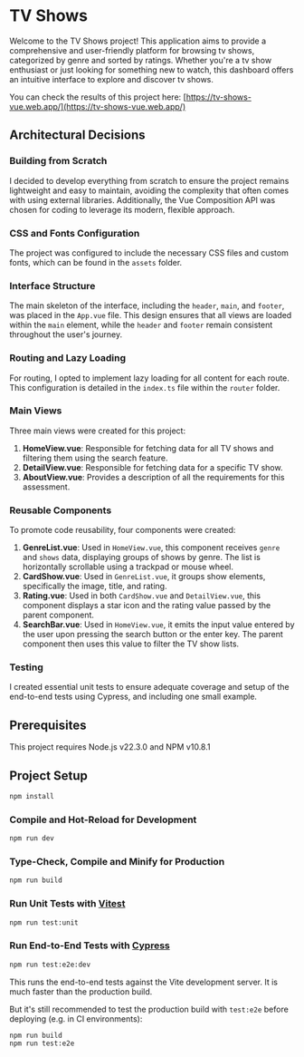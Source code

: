 # TV Shows

Welcome to the TV Shows project! This application aims to provide a comprehensive and user-friendly platform for browsing tv shows, categorized by genre and sorted by ratings. Whether you're a tv show enthusiast or just looking for something new to watch, this dashboard offers an intuitive interface to explore and discover tv shows.  

You can check the results of this project here: [https://tv-shows-vue.web.app/](https://tv-shows-vue.web.app/)

## Architectural Decisions

### Building from Scratch

I decided to develop everything from scratch to ensure the project remains lightweight and easy to maintain, avoiding the complexity that often comes with using external libraries. Additionally, the Vue Composition API was chosen for coding to leverage its modern, flexible approach.

### CSS and Fonts Configuration

The project was configured to include the necessary CSS files and custom fonts, which can be found in the `assets` folder.

### Interface Structure

The main skeleton of the interface, including the `header`, `main`, and `footer`, was placed in the `App.vue` file. This design ensures that all views are loaded within the `main` element, while the `header` and `footer` remain consistent throughout the user's journey.

### Routing and Lazy Loading

For routing, I opted to implement lazy loading for all content for each route. This configuration is detailed in the `index.ts` file within the `router` folder.

### Main Views

Three main views were created for this project:

1. **HomeView.vue**: Responsible for fetching data for all TV shows and filtering them using the search feature.
2. **DetailView.vue**: Responsible for fetching data for a specific TV show.
3. **AboutView.vue**: Provides a description of all the requirements for this assessment.

### Reusable Components

To promote code reusability, four components were created:

1. **GenreList.vue**: Used in `HomeView.vue`, this component receives `genre` and `shows` data, displaying groups of shows by genre. The list is horizontally scrollable using a trackpad or mouse wheel.
2. **CardShow.vue**: Used in `GenreList.vue`, it groups show elements, specifically the image, title, and rating.
3. **Rating.vue**: Used in both `CardShow.vue` and `DetailView.vue`, this component displays a star icon and the rating value passed by the parent component.
4. **SearchBar.vue**: Used in `HomeView.vue`, it emits the input value entered by the user upon pressing the search button or the enter key. The parent component then uses this value to filter the TV show lists.

### Testing

I created essential unit tests to ensure adequate coverage and setup of the end-to-end tests using Cypress, and including one small example.

## Prerequisites

This project requires Node.js v22.3.0 and NPM v10.8.1

## Project Setup

```sh
npm install
```

### Compile and Hot-Reload for Development

```sh
npm run dev
```

### Type-Check, Compile and Minify for Production

```sh
npm run build
```

### Run Unit Tests with [Vitest](https://vitest.dev/)

```sh
npm run test:unit
```

### Run End-to-End Tests with [Cypress](https://www.cypress.io/)

```sh
npm run test:e2e:dev
```

This runs the end-to-end tests against the Vite development server.
It is much faster than the production build.

But it's still recommended to test the production build with `test:e2e` before deploying (e.g. in CI environments):

```sh
npm run build
npm run test:e2e
```
